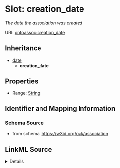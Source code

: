 # Slot: creation_date


_The date the association was created_



URI: [ontoassoc:creation_date](https://w3id.org/oak/association/creation_date)




## Inheritance

* [date](date.md)
    * **creation_date**








## Properties

* Range: [String](String.md)





## Identifier and Mapping Information







### Schema Source


* from schema: https://w3id.org/oak/association




## LinkML Source

<details>
```yaml
name: creation_date
description: The date the association was created
from_schema: https://w3id.org/oak/association
rank: 1000
is_a: date
alias: creation_date
range: string

```
</details>